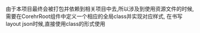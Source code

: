 由于本项目最终会被打包并依赖到相关项目中去,所以涉及到使用资源文件的时候,
需要在CorehrRoot组件中定义一个相应的全局class并实现对应样式,
在书写layout json时候,直接使用class的形式使用
